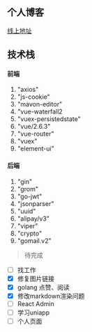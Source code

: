 
## 个人博客


[线上地址](http://146.56.206.160)


## 技术栈 


#### 前端
1. "axios"
2. "js-cookie"
3. "mavon-editor"
4. "vue-waterfall2
5. "vuex-persistedstate"
6. "vue/2.6.3"
7. "vue-router"
8. "vuex"
9. "element-ui"
#### 后端
1. "gin" 
2. "grom"
3. "go-jwt"
4. "jsonparser"
5. "uuid"
6. "alipay/v3"
7. "viper"
8. "crypto"
9. "gomail.v2"

> 待完成
- [ ] 找工作
- [x] 修复图片链接
- [x] golang 点赞、阅读
- [x] 修改markdown渲染问题
- [ ] React Admin
- [ ] 学习uniapp 
- [ ] 个人页面
